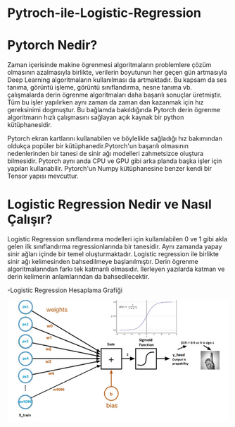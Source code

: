 # Pytroch-ile-Logistic-Regression

# Pytorch Nedir?

Zaman içerisinde makine ögrenmesi algoritmaların problemlere çözüm olmasının azalmasıyla birlikte, verilerin boyutunun her geçen gün artmasıyla 
Deep Learning algoritmaların kullanılması da artmaktadır. Bu kapsam da ses tanıma, görüntü işleme, görüntü sınıflandırma, nesne tanıma vb. çalışmalarda 
derin ögrenme algoritmaları daha başarılı sonuçlar üretmiştir. Tüm bu işler yapılırken aynı zaman da zaman dan kazanmak için hız gereksinimi dogmuştur.
Bu bağlamda bakıldığında Pytorch derin ögrenme algoritmarın hızlı çalışmasını sağlayan açık kaynak bir python kütüphanesidir.

Pytorch ekran kartlarını kullanabilen ve böylelikle sağladığı hız bakımından oldukça popüler bir kütüphanedir.Pytorch'un başarılı olmasının nedenlerinden
bir tanesi de sinir ağı modelleri zahmetsizce oluştura bilmesidir. Pytorch aynı anda CPU ve GPU gibi arka planda başka işler için yapıları kullanabilir.
Pytorch'un Numpy kütüphanesine benzer kendi bir Tensor yapısı mevcuttur.


# Logistic Regression Nedir ve Nasıl Çalışır?

Logistic Regression sınıflandırma modelleri için kullanılabilen 0 ve 1 gibi akla gelen ilk sınıflandırma regressionlarında bir tanesidir. Aynı zamanda
yapay sinir ağları içinde bir temel oluşturmaktadır. Logistic regression ile birlikte sinir ağı kelimesinden bahsedilmeye başlanılmıştır. Derin ögrenme 
algoritmalarından farkı tek katmanlı olmasıdır. İlerleyen yazılarda katman ve derin kelimerin anlamlarından da bahsedilecektir.

  -Logistic Regression Hesaplama Grafiği
     
 <img src="logistic_regression_image_2.png">
